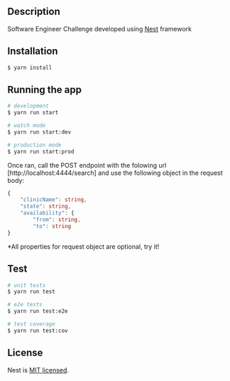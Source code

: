 ## Description

Software Engineer Challenge developed using [Nest](https://github.com/nestjs/nest) framework

## Installation

```bash
$ yarn install
```

## Running the app

```bash
# development
$ yarn run start

# watch mode
$ yarn run start:dev

# production mode
$ yarn run start:prod
```

Once ran, call the POST endpoint with the folowing url [http://localhost:4444/search] and use the following object in the request body:
```typescript
{
    "clinicName": string,
    "state": string, 
    "availability": {
        "from": string,
        "to": string
}
```
*All properties for request object are optional, try it!

## Test

```bash
# unit tests
$ yarn run test

# e2e tests
$ yarn run test:e2e

# test coverage
$ yarn run test:cov
```

## License

Nest is [MIT licensed](LICENSE).
